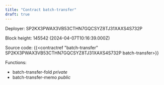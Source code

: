 ```yaml
---
title: "Contract batch-transfer"
draft: true
---
```

Deployer: SP2KX3PWAX3VB53CTHN7GQCSYZ8TJ31XAXS4S732P


 



Block height: 145542 (2024-04-07T10:16:39.000Z)

Source code: {{<contractref "batch-transfer" SP2KX3PWAX3VB53CTHN7GQCSYZ8TJ31XAXS4S732P batch-transfer>}}

Functions:

* batch-transfer-fold _private_
* batch-transfer-memo _public_
